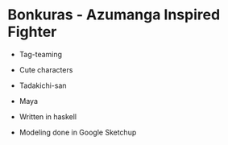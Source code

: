 # Bonkuras - Azumanga Inspired Fighter

* Tag-teaming
* Cute characters
* Tadakichi-san
* Maya

* Written in haskell
* Modeling done in Google Sketchup
